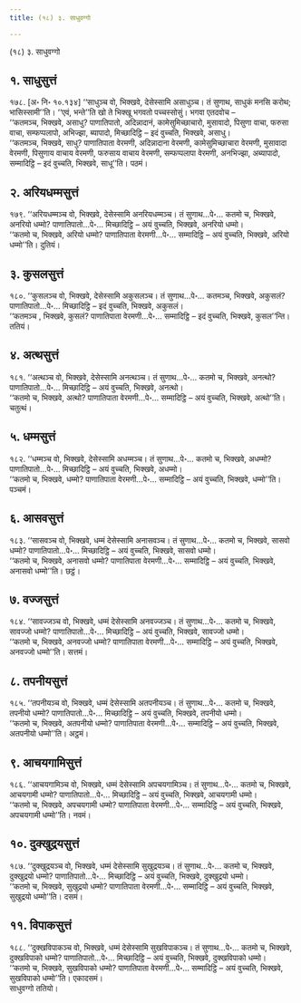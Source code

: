 ```yaml
---
title: (१८) ३. साधुवग्गो

---
```

(१८) ३. साधुवग्गो  


## १. साधुसुत्तं

१७८. [अ॰ नि॰ १०.१३४] ‘‘साधुञ्च वो, भिक्खवे, देसेस्सामि असाधुञ्च। तं सुणाथ, साधुकं मनसि करोथ; भासिस्सामी’’ति। ‘‘एवं, भन्ते’’ति खो ते भिक्खू भगवतो पच्चस्सोसुं। भगवा एतदवोच –  
‘‘कतमञ्च, भिक्खवे, असाधु? पाणातिपातो, अदिन्नादानं, कामेसुमिच्छाचारो, मुसावादो, पिसुणा वाचा, फरुसा वाचा, सम्फप्पलापो, अभिज्झा, ब्यापादो, मिच्छादिट्ठि – इदं वुच्चति, भिक्खवे, असाधु।  
‘‘कतमञ्च, भिक्खवे, साधु? पाणातिपाता वेरमणी, अदिन्नादाना वेरमणी, कामेसुमिच्छाचारा वेरमणी, मुसावादा वेरमणी, पिसुणाय वाचाय वेरमणी, फरुसाय वाचाय वेरमणी, सम्फप्पलापा वेरमणी, अनभिज्झा, अब्यापादो, सम्मादिट्ठि – इदं वुच्चति, भिक्खवे, साधू’’ति। पठमं।  


## २. अरियधम्मसुत्तं

१७९. ‘‘अरियधम्मञ्च वो, भिक्खवे, देसेस्सामि अनरियधम्मञ्च। तं सुणाथ…पे॰… कतमो च, भिक्खवे, अनरियो धम्मो? पाणातिपातो…पे॰… मिच्छादिट्ठि – अयं वुच्चति, भिक्खवे, अनरियो धम्मो।  
‘‘कतमो च, भिक्खवे, अरियो धम्मो? पाणातिपाता वेरमणी…पे॰… सम्मादिट्ठि – अयं वुच्चति, भिक्खवे, अरियो धम्मो’’ति। दुतियं।  


## ३. कुसलसुत्तं

१८०. ‘‘कुसलञ्च वो, भिक्खवे, देसेस्सामि अकुसलञ्च। तं सुणाथ…पे॰… कतमञ्च, भिक्खवे, अकुसलं? पाणातिपातो…पे॰… मिच्छादिट्ठि – इदं वुच्चति, भिक्खवे, अकुसलं।  
‘‘कतमञ्च , भिक्खवे, कुसलं? पाणातिपाता वेरमणी…पे॰… सम्मादिट्ठि – इदं वुच्चति, भिक्खवे, कुसल’’न्ति। ततियं।  


## ४. अत्थसुत्तं

१८१. ‘‘अत्थञ्च वो, भिक्खवे, देसेस्सामि अनत्थञ्च। तं सुणाथ…पे॰… कतमो च, भिक्खवे, अनत्थो? पाणातिपातो…पे॰… मिच्छादिट्ठि – अयं वुच्चति, भिक्खवे, अनत्थो।  
‘‘कतमो च, भिक्खवे, अत्थो? पाणातिपाता वेरमणी…पे॰… सम्मादिट्ठि – अयं वुच्चति, भिक्खवे, अत्थो’’ति। चतुत्थं।  


## ५. धम्मसुत्तं

१८२. ‘‘धम्मञ्च वो, भिक्खवे, देसेस्सामि अधम्मञ्च। तं सुणाथ…पे॰… कतमो च, भिक्खवे, अधम्मो? पाणातिपातो…पे॰… मिच्छादिट्ठि – अयं वुच्चति, भिक्खवे, अधम्मो।  
‘‘कतमो च, भिक्खवे, धम्मो? पाणातिपाता वेरमणी…पे॰… सम्मादिट्ठि – अयं वुच्चति, भिक्खवे, धम्मो’’ति। पञ्चमं।  


## ६. आसवसुत्तं

१८३. ‘‘सासवञ्च वो, भिक्खवे, धम्मं देसेस्सामि अनासवञ्च। तं सुणाथ…पे॰… कतमो च, भिक्खवे, सासवो धम्मो? पाणातिपातो…पे॰… मिच्छादिट्ठि – अयं वुच्चति, भिक्खवे, सासवो धम्मो।  
‘‘कतमो च, भिक्खवे, अनासवो धम्मो? पाणातिपाता वेरमणी…पे॰… सम्मादिट्ठि – अयं वुच्चति, भिक्खवे, अनासवो धम्मो’’ति। छट्ठं।  


## ७. वज्जसुत्तं

१८४. ‘‘सावज्जञ्च वो, भिक्खवे, धम्मं देसेस्सामि अनवज्जञ्च। तं सुणाथ…पे॰… कतमो च, भिक्खवे, सावज्जो धम्मो? पाणातिपातो…पे॰… मिच्छादिट्ठि – अयं वुच्चति, भिक्खवे, सावज्जो धम्मो।  
‘‘कतमो च, भिक्खवे, अनवज्जो धम्मो? पाणातिपाता वेरमणी…पे॰… सम्मादिट्ठि – अयं वुच्चति, भिक्खवे, अनवज्जो धम्मो’’ति। सत्तमं।  


## ८. तपनीयसुत्तं

१८५. ‘‘तपनीयञ्च वो, भिक्खवे, धम्मं देसेस्सामि अतपनीयञ्च। तं सुणाथ…पे॰… कतमो च, भिक्खवे, तपनीयो धम्मो? पाणातिपातो…पे॰… मिच्छादिट्ठि – अयं वुच्चति, भिक्खवे, तपनीयो धम्मो।  
‘‘कतमो च, भिक्खवे, अतपनीयो धम्मो? पाणातिपाता वेरमणी…पे॰… सम्मादिट्ठि – अयं वुच्चति, भिक्खवे, अतपनीयो धम्मो’’ति। अट्ठमं।  


## ९. आचयगामिसुत्तं

१८६. ‘‘आचयगामिञ्च वो, भिक्खवे, धम्मं देसेस्सामि अपचयगामिञ्च। तं सुणाथ…पे॰… कतमो च, भिक्खवे, आचयगामी धम्मो? पाणातिपातो…पे॰… मिच्छादिट्ठि – अयं वुच्चति, भिक्खवे, आचयगामी धम्मो।  
‘‘कतमो च, भिक्खवे, अपचयगामी धम्मो? पाणातिपाता वेरमणी…पे॰… सम्मादिट्ठि – अयं वुच्चति, भिक्खवे, अपचयगामी धम्मो’’ति। नवमं।  


## १०. दुक्खुद्रयसुत्तं

१८७. ‘‘दुक्खुद्रयञ्च वो, भिक्खवे, धम्मं देसेस्सामि सुखुद्रयञ्च। तं सुणाथ…पे॰… कतमो च, भिक्खवे, दुक्खुद्रयो धम्मो? पाणातिपातो…पे॰… मिच्छादिट्ठि – अयं वुच्चति, भिक्खवे, दुक्खुद्रयो धम्मो।  
‘‘कतमो च, भिक्खवे, सुखुद्रयो धम्मो? पाणातिपाता वेरमणी…पे॰… सम्मादिट्ठि – अयं वुच्चति, भिक्खवे, सुखुद्रयो धम्मो’’ति। दसमं।  


## ११. विपाकसुत्तं

१८८. ‘‘दुक्खविपाकञ्च वो, भिक्खवे, धम्मं देसेस्सामि सुखविपाकञ्च। तं सुणाथ…पे॰… कतमो च, भिक्खवे, दुक्खविपाको धम्मो? पाणातिपातो…पे॰… मिच्छादिट्ठि – अयं वुच्चति, भिक्खवे, दुक्खविपाको धम्मो।  
‘‘कतमो च, भिक्खवे, सुखविपाको धम्मो? पाणातिपाता वेरमणी…पे॰… सम्मादिट्ठि – अयं वुच्चति, भिक्खवे, सुखविपाको धम्मो’’ति। एकादसमं।  
साधुवग्गो ततियो।  